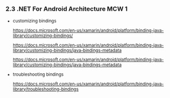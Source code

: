 ### 2.3 .NET For Android Architecture MCW 1

<small>


*   customizing bindings

    https://docs.microsoft.com/en-us/xamarin/android/platform/binding-java-library/customizing-bindings/

    https://docs.microsoft.com/en-us/xamarin/android/platform/binding-java-library/customizing-bindings/java-bindings-metadata

    https://docs.microsoft.com/en-us/xamarin/android/platform/binding-java-library/customizing-bindings/java-bindings-metadata

*   troubleshooting bindings

    https://docs.microsoft.com/en-us/xamarin/android/platform/binding-java-library/troubleshooting-bindings

</small>